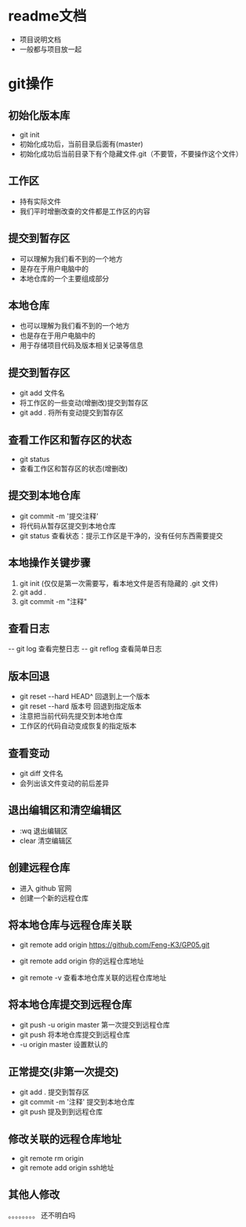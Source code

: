 # readme文档
- 项目说明文档
- 一般都与项目放一起

# git操作

## 初始化版本库
- git init
- 初始化成功后，当前目录后面有(master)
- 初始化成功后当前目录下有个隐藏文件.git（不要管，不要操作这个文件）

## 工作区
- 持有实际文件
- 我们平时增删改查的文件都是工作区的内容

## 提交到暂存区
- 可以理解为我们看不到的一个地方
- 是存在于用户电脑中的
- 本地仓库的一个主要组成部分

## 本地仓库
- 也可以理解为我们看不到的一个地方
- 也是存在于用户电脑中的
- 用于存储项目代码及版本相关记录等信息


## 提交到暂存区
- git add 文件名
- 将工作区的一些变动(增删改)提交到暂存区
- git add . 将所有变动提交到暂存区

## 查看工作区和暂存区的状态
- git status
- 查看工作区和暂存区的状态(增删改)

## 提交到本地仓库
- git commit -m '提交注释'
- 将代码从暂存区提交到本地仓库
- git status 查看状态：提示工作区是干净的，没有任何东西需要提交

## 本地操作关键步骤
1. git init
(仅仅是第一次需要写，看本地文件是否有隐藏的 .git 文件)
2. git add .
3. git commit -m "注释"

## 查看日志
-- git log  查看完整日志
-- git reflog   查看简单日志

## 版本回退
- git reset --hard HEAD^
回退到上一个版本
- git reset --hard 版本号
回退到指定版本
- 注意把当前代码先提交到本地仓库
- 工作区的代码自动变成恢复的指定版本

## 查看变动
- git diff 文件名
- 会列出该文件变动的前后差异

## 退出编辑区和清空编辑区
- :wq   退出编辑区
- clear 清空编辑区

## 创建远程仓库
- 进入 github 官网
- 创建一个新的远程仓库

## 将本地仓库与远程仓库关联
- git remote add origin https://github.com/Feng-K3/GP05.git
- git remote add origin 你的远程仓库地址

- git remote -v 查看本地仓库关联的远程仓库地址

## 将本地仓库提交到远程仓库
- git push -u origin master
第一次提交到远程仓库
- git push 将本地仓库提交到远程仓库
- -u origin master 设置默认的

## 正常提交(非第一次提交)
- git add . 提交到暂存区
- git commit -m '注释' 提交到本地仓库
- git push 提及到到远程仓库

## 修改关联的远程仓库地址
- git remote rm origin
- git remote add origin ssh地址

## 其他人修改
。。。。。。。。
还不明白吗

